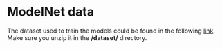 # ModelNet data

The dataset used to train the models could be found in the following [link](https://www.kaggle.com/competitions/dlmi-lymphocytosis-classification/data). Make sure you unzip it in the **/dataset/** directory.
